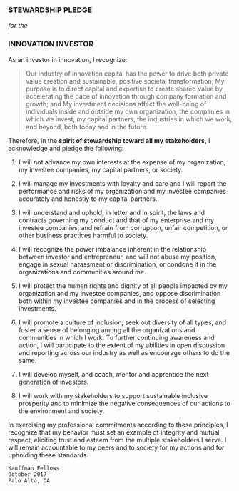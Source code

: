 ### STEWARDSHIP PLEDGE
*for the* 
### INNOVATION INVESTOR

As an investor in innovation, I recognize:
> Our industry of innovation capital has the power to drive both private value creation and sustainable, positive societal transformation;
> My purpose is to direct capital and expertise to create shared value by accelerating the pace of innovation through company formation and growth; and
> My investment decisions affect the well-being of individuals inside and outside my own organization, the companies in which we invest, my capital partners, the industries in which we work, and beyond, both today and in the future.

Therefore, in the **spirit of stewardship toward all my stakeholders,** I acknowledge and pledge the following:

1. I will not advance my own interests at the expense of my organization, my investee companies, my capital partners, or society.

2.	I will manage my investments with loyalty and care and I will report the performance and risks of my organization and my investee companies accurately and honestly to my capital partners.

3.	I will understand and uphold, in letter and in spirit, the laws and contracts governing my conduct and that of my enterprise and my investee companies, and refrain from corruption, unfair competition, or other business practices harmful to society. 

4.	I will recognize the power imbalance inherent in the relationship between investor and entrepreneur, and will not abuse my position, engage in sexual harassment or discrimination, or condone it in the organizations and communities around me.

5.	I will protect the human rights and dignity of all people impacted by my organization and my investee companies, and oppose discrimination both within my investee companies and in the process of selecting investments.

6.	I will promote a culture of inclusion, seek out diversity of all types, and foster a sense of belonging among all the organizations and communities in which I work.  To further continuing awareness and action, I will participate to the extent of my abilities in open discussion and reporting across our industry as well as encourage others to do the same.

7.	I will develop myself, and coach, mentor and apprentice the next generation of investors.

8.	I will work with my stakeholders to support sustainable inclusive prosperity and to minimize the negative consequences of our actions to the environment and society.

In exercising my professional commitments according to these principles, I recognize that my behavior must set an example of integrity and mutual respect, eliciting trust and esteem from the multiple stakeholders I serve. I will remain accountable to my peers and to society for my actions and for upholding these standards.

```
Kauffman Fellows
October 2017
Palo Alto, CA
```
